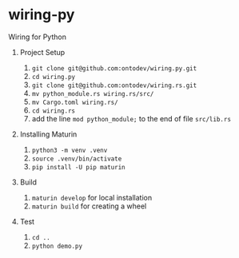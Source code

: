 # wiring-py
Wiring for Python

1. Project Setup
    1. `git clone git@github.com:ontodev/wiring.py.git`
    2. `cd wiring.py`
    3. `git clone git@github.com:ontodev/wiring.rs.git`
    4. `mv python_module.rs wiring.rs/src/`
    5. `mv Cargo.toml wiring.rs/`
    5. `cd wiring.rs`
    6. add the line `mod python_module;` to the end of file `src/lib.rs`

2. Installing Maturin 

    1. `python3 -m venv .venv`
    2. `source .venv/bin/activate`
    3. `pip install -U pip maturin`

3. Build
    1. `maturin develop` for local installation
    2. `maturin build` for creating a wheel

4. Test
    1. `cd ..`
    2. `python demo.py`


